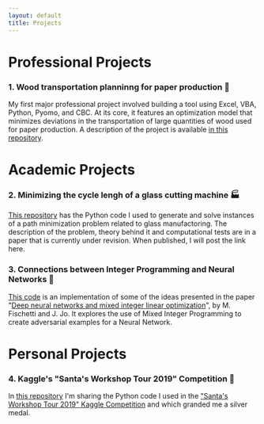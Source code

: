 ```yaml
---
layout: default
title: Projects
---
```


# Professional Projects

### 1. Wood transportation planninng for paper production 🌲

My first major professional project involved building a tool using Excel, VBA, Python, Pyomo, and CBC. At its core, it features an optimization model that minimizes deviations in the transportation of large quantities of wood used for paper production. A description of the project is available [in this repository](https://github.com/ekozyreff/wood_transportation_planning).


# Academic Projects

### 2. Minimizing the cycle lengh of a glass cutting machine 🏭

[This repository](https://github.com/ekozyreff/tpo_glass_cutting) has the Python code I used to generate and solve instances of a path minimization problem related to glass manufactoring. The description of the problem, theory behind it and computational tests are in a paper that is currently under revision. When published, I will post the link here.


### 3. Connections between Integer Programming and Neural Networks 🔢

[This code](https://github.com/ekozyreff/fischetti_jo_2018) is an implementation of some of the ideas presented in the paper "[Deep neural networks and mixed integer linear optimization](https://doi.org/10.1007/s10601-018-9285-6)", by M. Fischetti and J. Jo. It explores the use of Mixed Integer Programming to create adversarial examples for a Neural Network.


# Personal Projects

### 4. Kaggle's "Santa's Workshop Tour 2019" Competition 🥈

In [this repository](https://github.com/ekozyreff/kaggle_santa_2019) I'm sharing the Python code I used in the ["Santa's Workshop Tour 2019" Kaggle Competition](https://www.kaggle.com/c/santa-workshop-tour-2019/) and which granded me a silver medal.
